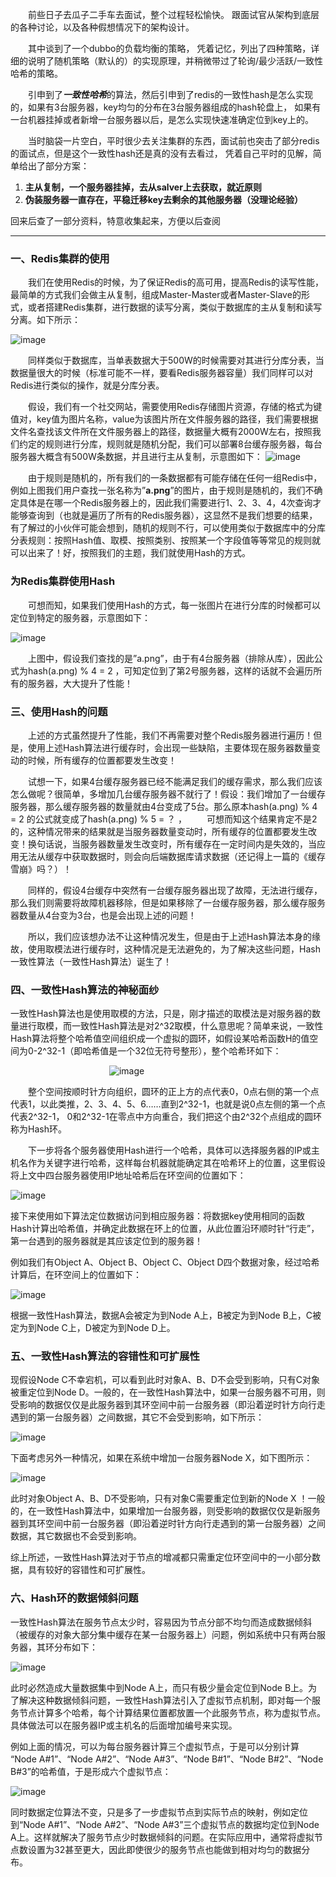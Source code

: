 &emsp;&emsp;前些日子去瓜子二手车去面试，整个过程轻松愉快。
跟面试官从架构到底层的各种讨论，以及各种假想情况下的架构设计。

&emsp;&emsp;其中谈到了一个dubbo的负载均衡的策略，
凭着记忆，列出了四种策略，详细的说明了随机策略（默认的）的实现原理，并稍微带过了轮询/最少活跃/一致性哈希的策略。

&emsp;&emsp;引申到了***一致性哈希***的算法，然后引申到了redis的一致性hash是怎么实现的，如果有3台服务器，key均匀的分布在3台服务器组成的hash轮盘上，
如果有一台机器挂掉或者新增一台服务器以后，是怎么实现快速准确定位到key上的。

&emsp;&emsp;当时脑袋一片空白，平时很少去关注集群的东西，面试前也突击了部分redis的面试点，但是这个一致性hash还是真的没有去看过，
凭着自己平时的见解，简单给出了部分方案：

1.  **主从复制，一个服务器挂掉，去从salver上去获取，就近原则**
1.  **伪装服务器一直存在，平稳迁移key去剩余的其他服务器（没理论经验）**

回来后查了一部分资料，特意收集起来，方便以后查阅

----

### 一、Redis集群的使用
&emsp;&emsp;我们在使用Redis的时候，为了保证Redis的高可用，提高Redis的读写性能，最简单的方式我们会做主从复制，组成Master-Master或者Master-Slave的形式，或者搭建Redis集群，进行数据的读写分离，类似于数据库的主从复制和读写分离。如下所示：

![image](Doc/img/1.png)

&emsp;&emsp;同样类似于数据库，当单表数据大于500W的时候需要对其进行分库分表，当数据量很大的时候（标准可能不一样，要看Redis服务器容量）我们同样可以对Redis进行类似的操作，就是分库分表。

&emsp;&emsp;假设，我们有一个社交网站，需要使用Redis存储图片资源，存储的格式为键值对，key值为图片名称，value为该图片所在文件服务器的路径，我们需要根据文件名查找该文件所在文件服务器上的路径，数据量大概有2000W左右，按照我们约定的规则进行分库，规则就是随机分配，我们可以部署8台缓存服务器，每台服务器大概含有500W条数据，并且进行主从复制，示意图如下：
![image](https://img-blog.csdn.net/20180313193304478?watermark/2/text/Ly9ibG9nLmNzZG4ubmV0L3UwMTA4NzA1MTg=/font/5a6L5L2T/fontsize/400/fill/I0JBQkFCMA==/dissolve/70)

&emsp;&emsp;由于规则是随机的，所有我们的一条数据都有可能存储在任何一组Redis中，例如上图我们用户查找一张名称为”**a.png**”的图片，由于规则是随机的，我们不确定具体是在哪一个Redis服务器上的，因此我们需要进行1、2、3、4，4次查询才能够查询到（也就是遍历了所有的Redis服务器），这显然不是我们想要的结果，有了解过的小伙伴可能会想到，随机的规则不行，可以使用类似于数据库中的分库分表规则：按照Hash值、取模、按照类别、按照某一个字段值等等常见的规则就可以出来了！好，按照我们的主题，我们就使用Hash的方式。

### 为Redis集群使用Hash
&emsp;&emsp;可想而知，如果我们使用Hash的方式，每一张图片在进行分库的时候都可以定位到特定的服务器，示意图如下：

![image](https://img-blog.csdn.net/20180313194244214?watermark/2/text/Ly9ibG9nLmNzZG4ubmV0L3UwMTA4NzA1MTg=/font/5a6L5L2T/fontsize/400/fill/I0JBQkFCMA==/dissolve/70)

&emsp;&emsp;上图中，假设我们查找的是”a.png”，由于有4台服务器（排除从库），因此公式为hash(a.png) % 4 = 2 ，可知定位到了第2号服务器，这样的话就不会遍历所有的服务器，大大提升了性能！

### 三、使用Hash的问题

&emsp;&emsp;上述的方式虽然提升了性能，我们不再需要对整个Redis服务器进行遍历！但是，使用上述Hash算法进行缓存时，会出现一些缺陷，主要体现在服务器数量变动的时候，所有缓存的位置都要发生改变！

&emsp;&emsp;试想一下，如果4台缓存服务器已经不能满足我们的缓存需求，那么我们应该怎么做呢？很简单，多增加几台缓存服务器不就行了！假设：我们增加了一台缓存服务器，那么缓存服务器的数量就由4台变成了5台。那么原本hash(a.png) % 4 = 2 的公式就变成了hash(a.png) % 5 = ？ ， &emsp;&emsp;可想而知这个结果肯定不是2的，这种情况带来的结果就是当服务器数量变动时，所有缓存的位置都要发生改变！换句话说，当服务器数量发生改变时，所有缓存在一定时间内是失效的，当应用无法从缓存中获取数据时，则会向后端数据库请求数据（还记得上一篇的《缓存雪崩》吗？）！

&emsp;&emsp;同样的，假设4台缓存中突然有一台缓存服务器出现了故障，无法进行缓存，那么我们则需要将故障机器移除，但是如果移除了一台缓存服务器，那么缓存服务器数量从4台变为3台，也是会出现上述的问题！

&emsp;&emsp;所以，我们应该想办法不让这种情况发生，但是由于上述Hash算法本身的缘故，使用取模法进行缓存时，这种情况是无法避免的，为了解决这些问题，Hash一致性算法（一致性Hash算法）诞生了！

### 四、一致性Hash算法的神秘面纱

一致性Hash算法也是使用取模的方法，只是，刚才描述的取模法是对服务器的数量进行取模，而一致性Hash算法是对2^32取模，什么意思呢？简单来说，一致性Hash算法将整个哈希值空间组织成一个虚拟的圆环，如假设某哈希函数H的值空间为0-2^32-1（即哈希值是一个32位无符号整形），整个哈希环如下：

&emsp;&emsp;&emsp;&emsp;&emsp;&emsp;&emsp;&emsp;&emsp;&emsp;&emsp; ![image](https://pic2.zhimg.com/80/v2-aef0c79a38a74e46de3ae8ac886ae415_hd.jpg)

&emsp;&emsp;整个空间按顺时针方向组织，圆环的正上方的点代表0，0点右侧的第一个点代表1，以此类推，2、3、4、5、6……直到2^32-1，也就是说0点左侧的第一个点代表2^32-1， 0和2^32-1在零点中方向重合，我们把这个由2^32个点组成的圆环称为Hash环。

&emsp;&emsp;下一步将各个服务器使用Hash进行一个哈希，具体可以选择服务器的IP或主机名作为关键字进行哈希，这样每台机器就能确定其在哈希环上的位置，这里假设将上文中四台服务器使用IP地址哈希后在环空间的位置如下： 

![image](https://img-blog.csdn.net/20180313201032423?watermark/2/text/Ly9ibG9nLmNzZG4ubmV0L3UwMTA4NzA1MTg=/font/5a6L5L2T/fontsize/400/fill/I0JBQkFCMA==/dissolve/70)


接下来使用如下算法定位数据访问到相应服务器：将数据key使用相同的函数Hash计算出哈希值，并确定此数据在环上的位置，从此位置沿环顺时针“行走”，第一台遇到的服务器就是其应该定位到的服务器！

例如我们有Object A、Object B、Object C、Object D四个数据对象，经过哈希计算后，在环空间上的位置如下：


![image](https://img-blog.csdn.net/20180313201103575?watermark/2/text/Ly9ibG9nLmNzZG4ubmV0L3UwMTA4NzA1MTg=/font/5a6L5L2T/fontsize/400/fill/I0JBQkFCMA==/dissolve/70)

根据一致性Hash算法，数据A会被定为到Node A上，B被定为到Node B上，C被定为到Node C上，D被定为到Node D上。

### 五、一致性Hash算法的容错性和可扩展性

现假设Node C不幸宕机，可以看到此时对象A、B、D不会受到影响，只有C对象被重定位到Node D。一般的，在一致性Hash算法中，如果一台服务器不可用，则受影响的数据仅仅是此服务器到其环空间中前一台服务器（即沿着逆时针方向行走遇到的第一台服务器）之间数据，其它不会受到影响，如下所示：

![image](https://img-blog.csdn.net/20180313203546415?watermark/2/text/Ly9ibG9nLmNzZG4ubmV0L3UwMTA4NzA1MTg=/font/5a6L5L2T/fontsize/400/fill/I0JBQkFCMA==/dissolve/70)

下面考虑另外一种情况，如果在系统中增加一台服务器Node X，如下图所示： 

![image](https://img-blog.csdn.net/20180313201131189?watermark/2/text/Ly9ibG9nLmNzZG4ubmV0L3UwMTA4NzA1MTg=/font/5a6L5L2T/fontsize/400/fill/I0JBQkFCMA==/dissolve/70)

此时对象Object A、B、D不受影响，只有对象C需要重定位到新的Node X ！一般的，在一致性Hash算法中，如果增加一台服务器，则受影响的数据仅仅是新服务器到其环空间中前一台服务器（即沿着逆时针方向行走遇到的第一台服务器）之间数据，其它数据也不会受到影响。

综上所述，一致性Hash算法对于节点的增减都只需重定位环空间中的一小部分数据，具有较好的容错性和可扩展性。

### 六、Hash环的数据倾斜问题

一致性Hash算法在服务节点太少时，容易因为节点分部不均匀而造成数据倾斜（被缓存的对象大部分集中缓存在某一台服务器上）问题，例如系统中只有两台服务器，其环分布如下： 

![image](https://img-blog.csdn.net/20180313205220384?watermark/2/text/Ly9ibG9nLmNzZG4ubmV0L3UwMTA4NzA1MTg=/font/5a6L5L2T/fontsize/400/fill/I0JBQkFCMA==/dissolve/70)

此时必然造成大量数据集中到Node A上，而只有极少量会定位到Node B上。为了解决这种数据倾斜问题，一致性Hash算法引入了虚拟节点机制，即对每一个服务节点计算多个哈希，每个计算结果位置都放置一个此服务节点，称为虚拟节点。具体做法可以在服务器IP或主机名的后面增加编号来实现。

例如上面的情况，可以为每台服务器计算三个虚拟节点，于是可以分别计算 “Node A#1”、“Node A#2”、“Node A#3”、“Node B#1”、“Node B#2”、“Node B#3”的哈希值，于是形成六个虚拟节点： 

![image](https://img-blog.csdn.net/20180313201223343?watermark/2/text/Ly9ibG9nLmNzZG4ubmV0L3UwMTA4NzA1MTg=/font/5a6L5L2T/fontsize/400/fill/I0JBQkFCMA==/dissolve/70)

同时数据定位算法不变，只是多了一步虚拟节点到实际节点的映射，例如定位到“Node A#1”、“Node A#2”、“Node A#3”三个虚拟节点的数据均定位到Node A上。这样就解决了服务节点少时数据倾斜的问题。在实际应用中，通常将虚拟节点数设置为32甚至更大，因此即使很少的服务节点也能做到相对均匀的数据分布。

 
